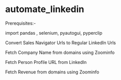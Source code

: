 # automate_linkedin

Prerequisites:-

import pandas , selenium, pyautogui, pyperclip

Convert Sales Navigator Urls to Regular LinkedIn Urls

Fetch Company Name from domains using Zoominfo

Fetch Person Profile URL from LinkedIn 

Fetch Revenue from domains using Zoominfo
